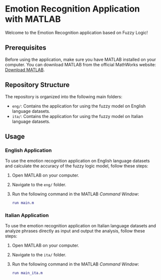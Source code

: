 # Emotion Recognition Application with MATLAB

Welcome to the Emotion Recognition application based on Fuzzy Logic!

## Prerequisites

Before using the application, make sure you have MATLAB installed on your computer. You can download MATLAB from the official MathWorks website: [Download MATLAB](https://www.mathworks.com/downloads/).

## Repository Structure

The repository is organized into the following main folders:

- `eng/`: Contains the application for using the fuzzy model on English language datasets.
- `ita/`: Contains the application for using the fuzzy model on Italian language datasets.

## Usage

### English Application

To use the emotion recognition application on English language datasets and calculate the accuracy of the fuzzy logic model, follow these steps:

1. Open MATLAB on your computer.

2. Navigate to the `eng/` folder.

3. Run the following command in the MATLAB *Command Window*:
   ```matlab
   run main.m
   ```

### Italian Application

To use the emotion recognition application on Italian language datasets and analyze phrases directly as input and output the analysis, follow these steps:

1. Open MATLAB on your computer.

2. Navigate to the `ita/` folder.

3. Run the following command in the MATLAB *Command Window*:
   ```matlab
   run main_ita.m
   ```

